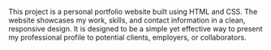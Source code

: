 This project is a personal portfolio website built using HTML and CSS. The website showcases my work, skills, and contact information in a clean, responsive design. It is designed to be a simple yet effective way to present my professional profile to potential clients, employers, or collaborators.
